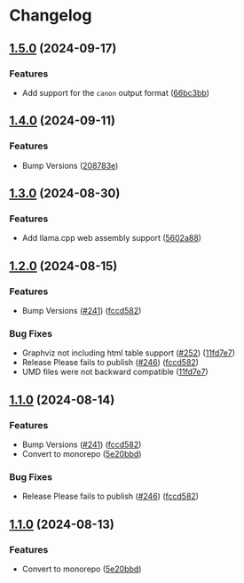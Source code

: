 # Changelog

## [1.5.0](https://github.com/hpcc-systems/hpcc-js-wasm/compare/wasm-graphviz-v1.4.0...wasm-graphviz-v1.5.0) (2024-09-17)


### Features

* Add support for the `canon` output format ([66bc3bb](https://github.com/hpcc-systems/hpcc-js-wasm/commit/66bc3bb7f3d8b7b207766e80230fb86973db99e8))

## [1.4.0](https://github.com/hpcc-systems/hpcc-js-wasm/compare/wasm-graphviz-v1.3.0...wasm-graphviz-v1.4.0) (2024-09-11)


### Features

* Bump Versions ([208783e](https://github.com/hpcc-systems/hpcc-js-wasm/commit/208783e61c86cd5f9c01931793c3334732bbaed0))

## [1.3.0](https://github.com/hpcc-systems/hpcc-js-wasm/compare/wasm-graphviz-v1.2.0...wasm-graphviz-v1.3.0) (2024-08-30)


### Features

* Add llama.cpp web assembly support ([5602a88](https://github.com/hpcc-systems/hpcc-js-wasm/commit/5602a8889df432345d1370ce4dba919262ce6c34))

## [1.2.0](https://github.com/hpcc-systems/hpcc-js-wasm/compare/wasm-graphviz-v1.1.0...wasm-graphviz-v1.2.0) (2024-08-15)


### Features

* Bump Versions ([#241](https://github.com/hpcc-systems/hpcc-js-wasm/issues/241)) ([fccd582](https://github.com/hpcc-systems/hpcc-js-wasm/commit/fccd58255035da8f1755809dcb29c4b4736443a4))


### Bug Fixes

* Graphviz not including html table support ([#252](https://github.com/hpcc-systems/hpcc-js-wasm/issues/252)) ([11fd7e7](https://github.com/hpcc-systems/hpcc-js-wasm/commit/11fd7e7d20b2b8fa7a0d3832775aedb4cd7e9bd3))
* Release Please fails to publish ([#246](https://github.com/hpcc-systems/hpcc-js-wasm/issues/246)) ([fccd582](https://github.com/hpcc-systems/hpcc-js-wasm/commit/fccd58255035da8f1755809dcb29c4b4736443a4))
* UMD files were not backward compatible ([11fd7e7](https://github.com/hpcc-systems/hpcc-js-wasm/commit/11fd7e7d20b2b8fa7a0d3832775aedb4cd7e9bd3))

## [1.1.0](https://github.com/hpcc-systems/hpcc-js-wasm/compare/wasm-graphviz-v1.0.3...wasm-graphviz-v1.1.0) (2024-08-14)


### Features

* Bump Versions ([#241](https://github.com/hpcc-systems/hpcc-js-wasm/issues/241)) ([fccd582](https://github.com/hpcc-systems/hpcc-js-wasm/commit/fccd58255035da8f1755809dcb29c4b4736443a4))
* Convert to monorepo ([5e20bbd](https://github.com/hpcc-systems/hpcc-js-wasm/commit/5e20bbdaa32a4ae304e79cabe22a9bf1a38a482b))


### Bug Fixes

* Release Please fails to publish ([#246](https://github.com/hpcc-systems/hpcc-js-wasm/issues/246)) ([fccd582](https://github.com/hpcc-systems/hpcc-js-wasm/commit/fccd58255035da8f1755809dcb29c4b4736443a4))

## [1.1.0](https://github.com/hpcc-systems/hpcc-js-wasm/compare/wasm-graphviz-v1.0.3...wasm-graphviz-v1.1.0) (2024-08-13)


### Features

* Convert to monorepo ([5e20bbd](https://github.com/hpcc-systems/hpcc-js-wasm/commit/5e20bbdaa32a4ae304e79cabe22a9bf1a38a482b))
